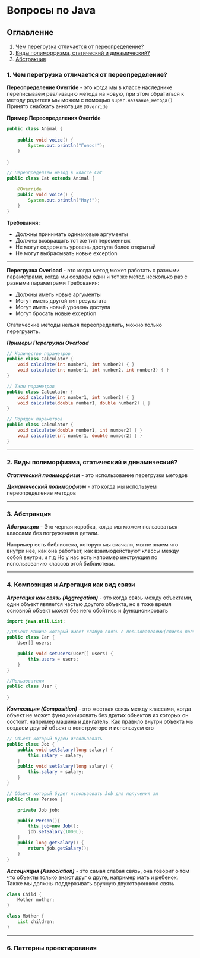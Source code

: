 # Вопросы по Java
## Оглавление 

1. [Чем перегрузка отличается от переопределение?](#Чем-перегрузка-отличается-от-переопределение?)
2. [Виды полиморфизма, статический и динамический?](#Виды-полиморфизма,-статический-и-динамический?)
3. [Абстракция](#тег)


### 1. Чем перегрузка отличается от переопределение?

**Переопределение Override** - это когда мы в классе наследнике переписываем реализацию метода на новую, при этом обратиться к методу родителя мы можем с помощью `super.название_метода()` Принято снабжать аннотацие `@Override`

**Пример Переопределения Override**

```java
public class Animal {
    
    public void voice() {
        System.out.println("Голос!");
    }
    
}

// Переопределяем метод в классе Cat
public class Cat extends Animal {

    @Override
    public void voice() {
        System.out.println("Мяу!");
    }
}
```

**Требования:**
- Должны принимать одинаковые аргументы
- Должны возвращать тот же тип переменных
- Не могут содержать уровень доступа более открытый
- Не могут выбрасывать новые exception

---

**Перегрузка Overload** - это когда метод может работать с разными параметрами, когда мы создаем один и тот же метод несколько раз с разными параметрами
Требования:
- Должны иметь новые аргументы
- Могут иметь другой тип результата
- Могут иметь новый уровень доступа
- Могут бросать новые exception

Статические методы нельзя переопределить, можно только перегрузить.

***Примеры Перегрузки Overload***
```java
// Количество параметров
public class Calculator {
    void calculate(int number1, int number2) { }
    void calculate(int number1, int number2, int number3) { }
}

// Типы параметров
public class Calculator {
    void calculate(int number1, int number2) { }
    void calculate(double number1, double number2) { }
}

// Порядок параметров
public class Calculator {
    void calculate(double number1, int number2) { }
    void calculate(int number1, double number2) { }
}
```

---

### 2. Виды полиморфизма, статический и динамический?

***Статический полиморфизм*** - это использование перегрузки методов

***Динамический полиморфизм*** - это когда мы используем переопределение методов

---

### 3. Абстракция
***Абстракция*** - Это черная коробка, когда мы можем пользоваться классами без погружения в детали.

Например есть библиотека, которую мы скачали, мы не знаем что внутри нее, как она работает, как взаимодействуют классы между собой внутри, и т д Но у нас есть например инструкция по использованию классов этой библиотеки.

---

### 4. Композиция и Агрегация как вид связи

***Агрегация как связь (Aggregation)*** - это когда связь между объектами, один объект является частью другого объекта, но в тоже время основной объект может без него обойтись и функционировать

```java
import java.util.List;

//Объект Машина который имеет слабую связь с пользователями(список пользователей)
public class Car {
    User[] users;

    public void setUsers(User[] users) {
        this.users = users;
    }
}

//Пользователи
public class User {
    
}
```

***Композиция (Composition)*** - это жесткая связь между классами, когда объект не может функционировать без других объектов из которых он состоит, например машина и двигатель. Как правило внутри объекта мы создаем другой объект в конструкторе и используем его
```java
// Объект который будем использовать
public class Job {
    public void setSalary(long salary) {
        this.salary = salary;
    }
    public void setSalary(long salary) {
        this.salary = salary;
    }
}

// Объект который будет использовать Job для получения зп
public class Person {

    private Job job;

    public Person(){
        this.job=new Job();
        job.setSalary(1000L);
    }
    public long getSalary() {
        return job.getSalary();
    }
}

```

***Ассоцияция (Association)*** - это самая слабая связь, она говорит о том что объекты только знают друг о друге, например мать и ребенок. Также мы должны поддерживать вручную двухстороннюю связь
```java
class Child {
    Mother mother;
}

class Mother {
    List children;
}
```

---

### 6. Паттерны проектирования



